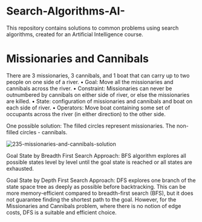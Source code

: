 # Search-Algorithms-AI-
This repository contains solutions to common problems using search algorithms, created for an Artificial Intelligence course.

# Missionaries and Cannibals
There are 3 missionaries, 3 cannibals, and 1 boat that can carry up to two people on one side of a river.
• Goal: Move all the missionaries and cannibals across the river.
• Constraint: Missionaries can never be outnumbered by cannibals on either side of river, or else the missionaries are killed.
• State: configuration of missionaries and cannibals and boat on each side of river.
• Operators: Move boat containing some set of occupants across the river (in either direction) to the other side.

One possible solution: The filled circles represent missionaries. The non-filled circles - cannibals.

![235-missionaries-and-cannibals-solution](https://github.com/Sibgha-Zeeshan/Search-Algorithms-AI-/assets/132210204/89673f49-c7a0-4405-a716-9c55c8e0e75e)

Goal State by Breadth First Search Approach:
BFS algorithm explores all possible states level by level until the goal state is reached or all states are exhausted.

Goal State by Depth First Search Approach:
DFS explores one branch of the state space tree as deeply as possible before backtracking. This can be more memory-efficient compared to breadth-first search (BFS), but it does not guarantee finding the shortest path to the goal. However, for the Missionaries and Cannibals problem, where there is no notion of edge costs, DFS is a suitable and efficient choice.

